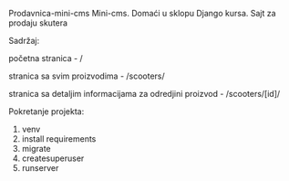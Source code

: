 Prodavnica-mini-cms
Mini-cms. Domaći u sklopu Django kursa. Sajt za prodaju skutera

Sadržaj:

početna stranica - /

stranica sa svim proizvodima - /scooters/

stranica sa detaljim informacijama za odredjini proizvod - /scooters/[id]/

Pokretanje projekta:
1. venv
2. install requirements
3. migrate
4. createsuperuser
5. runserver
